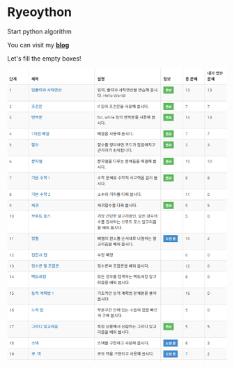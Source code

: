 # Ryeoython
Start python algorithm

You can visit my [**blog**](https://blog.naver.com/ahnrh951019)


Let's fill the empty boxes!


![image](./img/BOJ.PNG)


